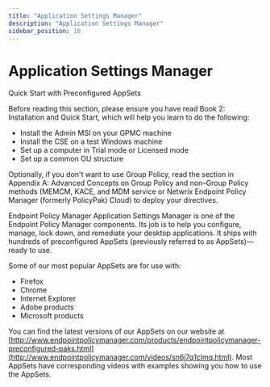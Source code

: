 ```yaml
---
title: "Application Settings Manager"
description: "Application Settings Manager"
sidebar_position: 10
---
```


# Application Settings Manager

Quick Start with Preconfigured AppSets

Before reading this section, please ensure you have read Book 2: Installation and Quick Start, which
will help you learn to do the following:

- Install the Admin MSI on your GPMC machine
- Install the CSE on a test Windows machine
- Set up a computer in Trial mode or Licensed mode
- Set up a common OU structure

Optionally, if you don't want to use Group Policy, read the section in Appendix A: Advanced Concepts
on Group Policy and non–Group Policy methods (MEMCM, KACE, and MDM service or Netwrix Endpoint
Policy Manager (formerly PolicyPak) Cloud) to deploy your directives.

Endpoint Policy Manager Application Settings Manager is one of the Endpoint Policy Manager
components. Its job is to help you configure, manage, lock down, and remediate your desktop
applications. It ships with hundreds of preconfigured AppSets (previously referred to as
AppSets)—ready to use.

Some of our most popular AppSets are for use with:

- Firefox
- Chrome
- Internet Explorer
- Adobe products
- Microsoft products

You can find the latest versions of our AppSets on our website at
[http://www.endpointpolicymanager.com/products/endpointpolicymanager-preconfigured-paks.html](http://www.endpointpolicymanager.com/videos/sn6j7q1clmq.html).
Most AppSets have corresponding videos with examples showing you how to use the AppSets.
